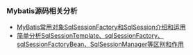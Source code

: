 ### Mybatis源码相关分析

- [MyBatis常用对象SqlSessionFactory和SqlSession介绍和运用](https://blog.csdn.net/u013412772/article/details/73648537/)
- [简单分析SqlSessionTemplate、sqlSessionFactory、sqlSessionFactoryBean、SqlSessionManager等区别和作用](https://blog.csdn.net/u013541707/article/details/113245421)